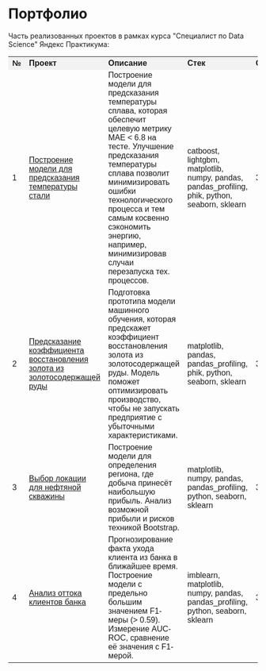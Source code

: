 # Портфолио

Часть реализованных проектов в рамках курса "Специалист по Data Science" Яндекс Практикума:
<table style="font-family: Arial, sans-serif; border-collapse: collapse; width: 100%;">
    <tr style="background-color: #f2f2f2;">
        <th style="text-align: left;">№</th>
        <th style="text-align: left;">Проект</th>
        <th style="text-align: left;">Описание</th>
        <th style="text-align: left;">Стек</th>
        <th style="text-align: left;">Статус</th>
    </tr>
    <tr>
        <td>1</td>
        <td><a href="steel_temperature_prediction_project">Построение модели для предсказания температуры стали</a></td>
        <td>Построение модели для предсказания температуры сплава, которая обеспечит целевую метрику МАЕ < 6.8 на тесте. Улучшение предсказания температуры сплава позволит минимизировать ошибки технологического процесса и тем самым косвенно сэкономить энергию, например, минимизировав случаи перезапуска тех. процессов.</td>
        <td>catboost, lightgbm, matplotlib, numpy, pandas, pandas_profiling, phik, python, seaborn, sklearn</td>
        <td>Завершен</td>
    </tr>
    <tr>
        <td>2</td>
        <td><a href="gold_recovery_prediction_project">Предсказание коэффициента восстановления золота из золотосодержащей руды</a></td>
        <td>Подготовка прототипа модели машинного обучения, которая предскажет коэффициент восстановления золота из золотосодержащей руды. Модель поможет оптимизировать производство, чтобы не запускать предприятие с убыточными характеристиками.</td>
        <td>matplotlib, pandas, pandas_profiling, phik, python, seaborn, sklearn</td>
        <td>Завершен</td>
    </tr>
    <tr>
        <td>3</td>
        <td><a href="oil_well_location_project">Выбор локации для нефтяной скважины</a></td>
        <td>Построение модели для определения региона, где добыча принесёт наибольшую прибыль. Анализ возможной прибыли и рисков техникой Bootstrap.</td>
        <td>matplotlib, numpy, pandas, pandas_profiling, python, seaborn, sklearn</td>
        <td>Завершен</td>
    </tr>
    <tr>
        <td>4</td>
        <td><a href="customer_outflow_project">Анализ оттока клиентов банка</a></td>
        <td>Прогнозирование факта ухода клиента из банка в ближайшее время. Построение модели с предельно большим значением F1-меры (> 0.59). Измерение AUC-ROC, сравнение её значения с F1-мерой.</td>
        <td>imblearn, matplotlib, numpy, pandas, pandas_profiling, python, seaborn, sklearn</td>
        <td>Завершен</td>
    </tr>
</table>

